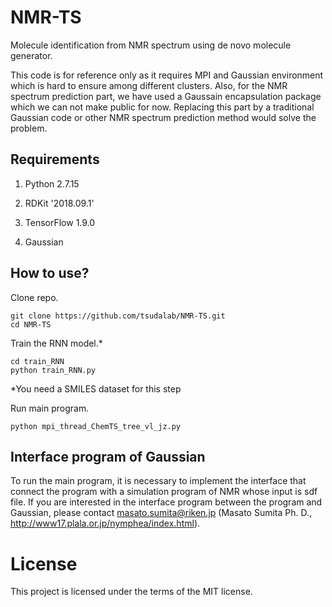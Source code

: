 # NMR-TS
Molecule identification from NMR spectrum using de novo molecule generator.

This code is for reference only as it requires MPI and Gaussian environment which is hard to ensure among different clusters. Also, for the NMR spectrum prediction part, we have used a Gaussain encapsulation package which we can not make public for now. Replacing this part by a traditional Gaussian code or other NMR spectrum prediction method would solve the problem.  

## Requirements

1. Python 2.7.15

2. RDKit '2018.09.1'

3. TensorFlow 1.9.0

4. Gaussian

## How to use?

Clone repo.
```
git clone https://github.com/tsudalab/NMR-TS.git
cd NMR-TS
```

Train the RNN model.*

```
cd train_RNN
python train_RNN.py
```
*You need a SMILES dataset for this step

Run main program.
```
python mpi_thread_ChemTS_tree_vl_jz.py
```

## Interface program of Gaussian

To run the main program, it is necessary to implement the interface that connect the program with a simulation program of NMR whose input is sdf file. If you are interested in the interface program between the program and Gaussian, please contact masato.sumita@riken.jp (Masato Sumita Ph. D., http://www17.plala.or.jp/nymphea/index.html).

# License
This project is licensed under the terms of the MIT license.
